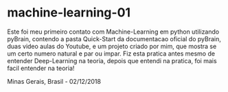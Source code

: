 # machine-learning-01

Este foi meu primeiro contato com Machine-Learning em python utilizando pyBrain, contendo a pasta Quick-Start da documentacao oficial do pyBrain, duas video aulas do Youtube, e um projeto criado por mim, que mostra se um certo numero natural e par ou impar.
Fiz esta pratica antes mesmo de entender Deep-Learning na teoria, depois que entendi na pratica, foi mais facil entender na teoria!

Minas Gerais, Brasil - 02/12/2018
